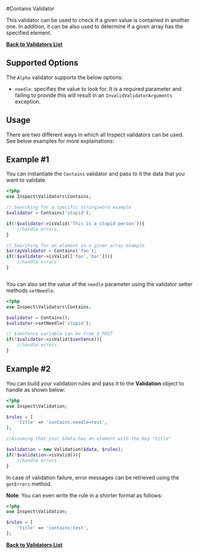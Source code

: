 #Contains Validator

This validator can be used to check if a given value is contained in another one. In addition, it can be also used to determine if a given array has the specified element.

[**Back to Validators List**](./reference.md#validators-list)

## Supported Options
The `Alpha` validator supports the below options:

* `needle`: specifies the value to look for. It is a required parameter and failing to provide this will result in an `InvalidValidatorArguments` exception.


## Usage
There are two different ways in which all Inspect validators can be used. See below examples for more explainations:

## Example #1
You can instantiate the `Contains` validator and pass to it the data that you want to validate. 

```php
<?php
use Inspect\Validators\Contains;

// Searching for a specific string/word example
$validator = Contains('stupid');

if(!$validator->isValid('This is a stupid person')){ 
	//handle errors
}

// Searching for an element in a given array example
$arrayValidator = Contains('foo');
if(!$validator->isValid(['foo','bar'])){ 
	//handle errors
}



```
You can also set the value of the `needle` parameter using the validator setter methods `setNeedle`:

```php
<?php
use Inspect\Validators\Contains;

$validator = Contains();
$validator->setNeedle('stupid');

// $sentence variable can be from $_POST
if(!$validator->isValid($sentence)){ 
	//handle errors
}
```

## Example #2
You can build your validation rules and pass it to the __Validation__ object to handle as shown below:

```php
<?php
use Inspect\Validation;

$rules = [
	'title' => 'contains:needle=test',
];

//Assuming that your $data has an element with the key "title"

$validation = new Validation($data, $rules);
if(!$validation->isValid()){
	//handle errors
}

```
In case of validation failure, error messages can be retrieved using the `getErrors` method.

__Note__: You can even write the rule in a shorter format as follows:

```php
<?php
use Inspect\Validation;

$rules = [
	'title' => 'contains:test',
];

```

[**Back to Validators List**](./reference.md#validators-list)
